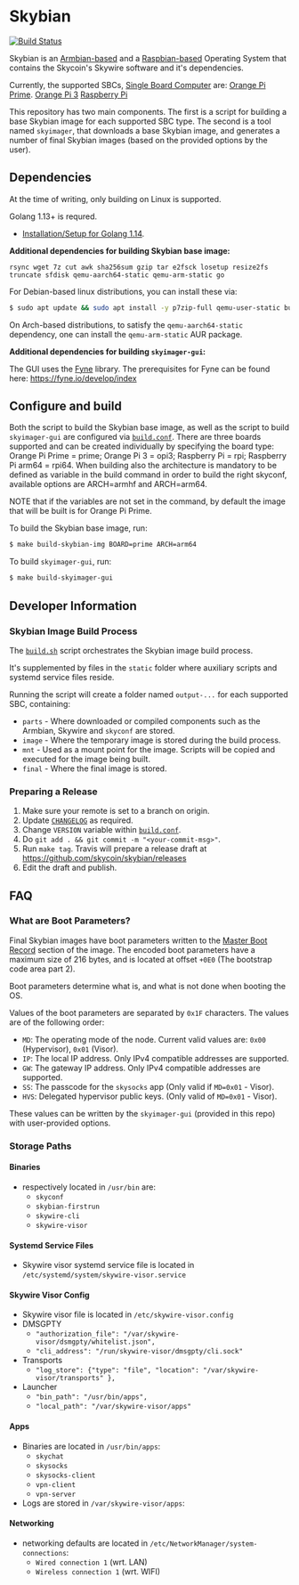 # Skybian

[![Build Status](https://travis-ci.com/skycoin/skybian.svg?branch=master)](https://travis-ci.com/skycoin/skybian)

Skybian is an [Armbian-based](https://www.armbian.com/) and a [Raspbian-based](https://www.raspberrypi.org/) Operating System that contains the Skycoin's Skywire software and it's dependencies.

Currently, the supported SBCs, [Single Board Computer](https://en.wikipedia.org/wiki/Single-board_computer) are:
[Orange Pi Prime](http://www.orangepi.org/OrangePiPrime/).
[Orange Pi 3](http://www.orangepi.org/Orange%20Pi%203/)
[Raspberry Pi](https://www.raspberrypi.org/products/)

This repository has two main components. The first is a script for building a base Skybian image for each supported SBC type. The second is a tool named `skyimager`, that downloads a base Skybian image, and generates a number of final Skybian images (based on the provided options by the user).

## Dependencies

At the time of writing, only building on Linux is supported.

Golang 1.13+ is requred.
- [Installation/Setup for Golang 1.14](https://github.com/skycoin/skycoin/blob/develop/INSTALLATION.md).

**Additional dependencies for building Skybian base image:**

```
rsync wget 7z cut awk sha256sum gzip tar e2fsck losetup resize2fs truncate sfdisk qemu-aarch64-static qemu-arm-static go
```

For Debian-based linux distributions, you can install these via:
```bash
$ sudo apt update && sudo apt install -y p7zip-full qemu-user-static build-essential crossbuild-essential-arm64
```

On Arch-based distributions, to satisfy the `qemu-aarch64-static` dependency, one can install the `qemu-arm-static` AUR package.

**Additional dependencies for building `skyimager-gui`:**

The GUI uses the [Fyne](https://github.com/fyne-io) library. The prerequisites for Fyne can be found here: https://fyne.io/develop/index

## Configure and build

Both the script to build the Skybian base image, as well as the script to build `skyimager-gui` are configured via [`build.conf`](./build.conf).
There are three boards supported and can be created individually by specifying the board type: Orange Pi Prime = prime; Orange Pi 3 = opi3; Raspberry Pi = rpi; Raspberry Pi arm64 = rpi64.
When building also the architecture is mandatory to be defined as variable in the build command in order to build the right skyconf, available options are ARCH=armhf and ARCH=arm64.

NOTE that if the variables are not set in the command, by default the image that will be built is for Orange Pi Prime.

To build the Skybian base image, run:
```bash
$ make build-skybian-img BOARD=prime ARCH=arm64
```

To build `skyimager-gui`, run:
```bash
$ make build-skyimager-gui
```

## Developer Information

### Skybian Image Build Process

The [`build.sh`](./build.sh) script orchestrates the Skybian image build process.

It's supplemented by files in the `static` folder where auxiliary scripts and systemd service files reside.

Running the script will create a folder named `output-...` for each supported SBC, containing:
* `parts` - Where downloaded or compiled components such as the Armbian, Skywire and `skyconf` are stored.
* `image` - Where the temporary image is stored during the build process.
* `mnt` - Used as a mount point for the image. Scripts will be copied and executed for the image being built.
* `final` - Where the final image is stored.

### Preparing a Release

1. Make sure your remote is set to a branch on origin.
2. Update [`CHANGELOG`](CHANGELOG.md) as required.
3. Change `VERSION` variable within [`build.conf`](build.conf).
4. Do `git add . && git commit -m "<your-commit-msg>"`.
5. Run `make tag`. Travis will prepare a release draft at https://github.com/skycoin/skybian/releases
6. Edit the draft and publish.

## FAQ

### What are Boot Parameters?

Final Skybian images have boot parameters written to the [Master Boot Record](https://en.wikipedia.org/wiki/Master_boot_record) section of the image. The encoded boot parameters have a maximum size of 216 bytes, and is located at offset `+0E0` (The bootstrap code area part 2).

Boot parameters determine what is, and what is not done when booting the OS.

Values of the boot parameters are separated by `0x1F` characters. The values are of the following order:
- `MD`: The operating mode of the node. Current valid values are: `0x00` (Hypervisor), `0x01` (Visor).
- `IP`: The local IP address. Only IPv4 compatible addresses are supported.
- `GW`: The gateway IP address. Only IPv4 compatible addresses are supported.
- `SS`: The passcode for the `skysocks` app (Only valid if `MD=0x01` - Visor).
- `HVS`: Delegated hypervisor public keys. (Only valid of `MD=0x01` - Visor).

These values can be written by the `skyimager-gui` (provided in this repo) with user-provided options.

### Storage Paths

#### Binaries
- respectively located in `/usr/bin` are:
  - `skyconf`
  - `skybian-firstrun`
  - `skywire-cli`
  - `skywire-visor`
  
#### Systemd Service Files
- Skywire visor systemd service file is located in `/etc/systemd/system/skywire-visor.service`

#### Skywire Visor Config
- Skywire visor file is located in `/etc/skywire-visor.config`
- DMSGPTY
  - `"authorization_file": "/var/skywire-visor/dsmgpty/whitelist.json",`
  - `"cli_address": "/run/skywire-visor/dmsgpty/cli.sock"`
- Transports
  - `"log_store": {"type": "file", "location": "/var/skywire-visor/transports" },`
- Launcher
  - `"bin_path": "/usr/bin/apps",`
  - `"local_path": "/var/skywire-visor/apps"`

#### Apps
- Binaries are located in `/usr/bin/apps`:
  - `skychat`
  - `skysocks`
  - `skysocks-client`
  - `vpn-client`
  - `vpn-server`
- Logs are stored in `/var/skywire-visor/apps`:

#### Networking
- networking defaults are located in `/etc/NetworkManager/system-connections`:
  - `Wired connection 1` (wrt. LAN)
  - `Wireless connection 1` (wrt. WIFI)
